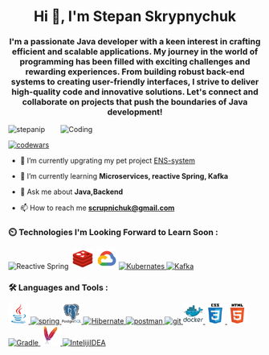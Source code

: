 <h1 align="center">Hi 👋, I'm Stepan Skrypnychuk</h1>
<h3 align="center">I'm a passionate Java developer with a keen interest in crafting efficient and scalable applications. My journey in the world of programming has been filled with exciting challenges and rewarding experiences. From building robust back-end systems to creating user-friendly interfaces, I strive to deliver high-quality code and innovative solutions. Let's connect and collaborate on projects that push the boundaries of Java development!</h3>
<img align="right" alt="Coding" width="400" src="https://cdn.dribbble.com/users/1292677/screenshots/6139167/media/fcf7fd0c619bb87706533079240915f3.gif"></img>
<p align="left"> <img src="https://komarev.com/ghpvc/?username=stepanip&label=Profile%20views&color=0e75b6&style=flat" alt="stepanip" /> 
</p>

<a href="https://www.codewars.com/users/pumlicPupka" target="_blank">![codewars](https://www.codewars.com/users/pumlicPupka/badges/small)</a> 

- 🔭 I’m currently upgrating my pet project [ENS-system](https://github.com/StepanIP/emergency-notification-system)

- 🌱 I’m currently learning **Microservices, reactive Spring, Kafka**

- 💬 Ask me about **Java,Backend**

- 📫 How to reach me **scrupnichuk@gmail.com**

### :timer_clock: Technologies I'm Looking Forward to Learn Soon :
<div>
  <img src="https://iseif.dev/wp-content/uploads/2019/03/icon-spring-framework.png" title="Reactive Spring" alt="Reactive Spring" width="40" height="40"/>&nbsp;
  <img src="https://github.com/devicons/devicon/blob/master/icons/redis/redis-original.svg" title="Redis" alt="Redis" width="40" height="40"/>&nbsp;
  <img src="https://github.com/devicons/devicon/blob/master/icons/googlecloud/googlecloud-original.svg" title="Google Cloud" alt="Google Cloud" width="40" height="40"/>
  <a href="https://kubernetes.io/" target="_blank" rel="noreferrer"> <img src="https://www.vectorlogo.zone/logos/kubernetes/kubernetes-icon.svg" alt="Kubernates" width="40" height="40"/> </a>
  <a href="https://kafka.apache.org/" target="_blank" rel="noreferrer"> <img src="https://www.vectorlogo.zone/logos/apache_kafka/apache_kafka-vertical.svg" alt="Kafka" width="40" height="40"/> </a>
</div>

### :hammer_and_wrench: Languages and Tools :
<p align="left"> 
  <a href="https://www.java.com" target="_blank" rel="noreferrer"> <img src="https://raw.githubusercontent.com/devicons/devicon/master/icons/java/java-original.svg" alt="java" width="40" height="40"/> </a> 
  <a href="https://spring.io/" target="_blank" rel="noreferrer"> <img src="https://www.vectorlogo.zone/logos/springio/springio-icon.svg" alt="spring" width="40" height="40"/> </a> 
  <a href="https://www.postgresql.org" target="_blank" rel="noreferrer"> <img src="https://raw.githubusercontent.com/devicons/devicon/master/icons/postgresql/postgresql-original-wordmark.svg" alt="postgresql" width="40" height="40"/> </a> 
  <a href="https://hibernate.org/" target="_blank" rel="noreferrer"> <img src="https://www.vectorlogo.zone/logos/hibernate/hibernate-icon.svg" alt="Hibernate" width="40" height="40"/> </a>
  <a href="https://postman.com" target="_blank" rel="noreferrer"> <img src="https://www.vectorlogo.zone/logos/getpostman/getpostman-icon.svg" alt="postman" width="40" height="40"/> </a> 
  <a href="https://git-scm.com/" target="_blank" rel="noreferrer"> <img src="https://www.vectorlogo.zone/logos/git-scm/git-scm-icon.svg" alt="git" width="40" height="40"/> </a> 
  <a href="https://www.docker.com/" target="_blank" rel="noreferrer"> <img src="https://raw.githubusercontent.com/devicons/devicon/master/icons/docker/docker-original-wordmark.svg" alt="docker" width="40" height="40"/> </a> 
  <a href="https://www.w3schools.com/css/" target="_blank" rel="noreferrer"> <img src="https://raw.githubusercontent.com/devicons/devicon/master/icons/css3/css3-original-wordmark.svg" alt="css3" width="40" height="40"/> </a> 
  <a href="https://www.w3.org/html/" target="_blank" rel="noreferrer"> <img src="https://raw.githubusercontent.com/devicons/devicon/master/icons/html5/html5-original-wordmark.svg" alt="html5" width="40" height="40"/> </a>
  <a href="https://gradle.org/" target="_blank" rel="noreferrer"> <img src="https://www.vectorlogo.zone/logos/gradle/gradle-icon.svg" alt="Gradle" width="40" height="40"/> </a>
  <a href="https://maven.apache.org/" target="_blank" rel="noreferrer"> <img src="https://raw.githubusercontent.com/vscode-icons/vscode-icons/master/icons/file_type_maven.svg" alt="Maven" width="40" height="40"/> </a>
  <a href="https://www.jetbrains.com/ru-ru/idea/" target="_blank" rel="noreferrer"> <img src="https://upload.vectorlogo.zone/logos/jetbrains_idea/images/d4398a36-c378-4511-a508-106ded6cd69a.svg" alt="IntelijiIDEA" width="40" height="40"/> </a>
</p>
